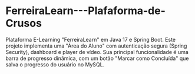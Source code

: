 # FerreiraLearn---Plafaforma-de-Crusos
Plataforma E-Learning "FerreiraLearn" em Java 17 e Spring Boot. Este projeto implementa uma "Área do Aluno" com autenticação segura (Spring Security), dashboard e player de vídeo. Sua principal funcionalidade é uma barra de progresso dinâmica, com um botão "Marcar como Concluída" que salva o progresso do usuário no MySQL.
